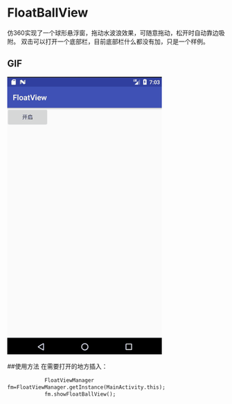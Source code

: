 # FloatBallView

仿360实现了一个球形悬浮窗，拖动水波浪效果，可随意拖动，松开时自动靠边吸附。
双击可以打开一个底部栏，目前底部栏什么都没有加，只是一个样例。

## GIF
<img src="picture/example.gif"/>

##使用方法
在需要打开的地方插入：

                FloatViewManager fm=FloatViewManager.getInstance(MainActivity.this);
                fm.showFloatBallView();
